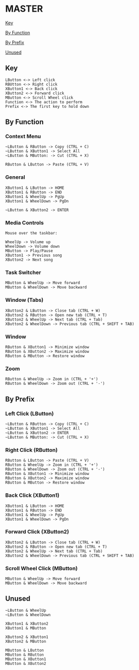 # MASTER

[Key](MASTER.md#key)

[By Function](MASTER.md#by-function)

[By Prefix](MASTER.md#by-prefix)

[Unused](MASTER.md#unused)

## Key

```
LButton <-> Left click
RBUtton <-> Right click
XButton1 <-> Back click
XButton2 <-> Forward click
MButton <-> Scroll Wheel click
Function <-> The action to perform
Prefix <-> The first key to hold down
```

## By Function
### Context Menu

```
~LButton & RButton -> Copy (CTRL + C)
~LButton & XButton1 -> Select All
~LButton & MButton: -> Cut (CTRL + X)

RButton & LButton -> Paste (CTRL + V)
```

### General

```
XButton1 & LButton -> HOME
XButton1 & RButton -> END
XButton1 & WheelUp -> PgUp
XButton1 & WheelDown -> PgDn

~LButton & XButton2 -> ENTER
```

### Media Controls

```
Mouse over the taskbar:

WheelUp -> Volume up
WheelDown -> Volume down
MButton -> Play/Pause
XButton1 -> Previous song
XButton2 -> Next song
```

### Task Switcher

```
MButton & WheelUp -> Move forward
MButton & WheelDown -> Move backward
```

### Window (Tabs)

```
XButton2 & LButton -> Close tab (CTRL + W)
XButton2 & RButton -> Open new tab (CTRL + T)
XButton2 & WheelUp -> Next tab (CTRL + Tab)
XButton2 & WheelDown -> Previous tab (CTRL + SHIFT + TAB)
```

### Window

```
RButton & XButton1 -> Minimize window
RButton & XButton2 -> Maximize window
RButton & MButton -> Restore window
```

### Zoom

```
RButton & WheelUp -> Zoom in (CTRL + '+')
RButton & WheelDown -> Zoom out (CTRL + '-')
```

## By Prefix
### Left Click (LButton)

```
~LButton & RButton -> Copy (CTRL + C)
~LButton & XButton1 -> Select All
~LButton & XButton2 -> ENTER
~LButton & MButton: -> Cut (CTRL + X)
```

### Right Click (RButton)

```
RButton & LButton -> Paste (CTRL + V)
RButton & WheelUp -> Zoom in (CTRL + '+')
RButton & WheelDown -> Zoom out (CTRL + '-')
RButton & XButton1 -> Minimize window
RButton & XButton2 -> Maximize window
RButton & MButton -> Restore window
```

### Back Click (XButton1)

```
XButton1 & LButton -> HOME
XButton1 & RButton -> END
XButton1 & WheelUp -> PgUp
XButton1 & WheelDown -> PgDn
```

### Forward Click (XButton2)

```
XButton2 & LButton -> Close tab (CTRL + W)
XButton2 & RButton -> Open new tab (CTRL + T)
XButton2 & WheelUp -> Next tab (CTRL + Tab)
XButton2 & WheelDown -> Previous tab (CTRL + SHIFT + TAB)
```

### Scroll Wheel Click (MButton)

```
MButton & WheelUp -> Move forward
MButton & WheelDown -> Move backward
```

## Unused

```
~LButton & WheelUp
~LButton & WheelDown

XButton1 & XButton2
XButton1 & MButton

XButton2 & XButton1
XButton2 & MButton

MButton & LButton
MButton & RButton
MButton & XButton1
MButton & XButton2
```